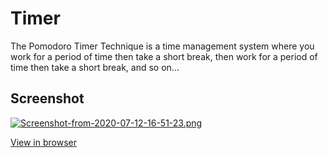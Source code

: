 # Timer

The Pomodoro Timer Technique is a time management system where you work for a period of time then take a short break, then work for a period of time then take a short break, and so on...

Screenshot
----
[![Screenshot-from-2020-07-12-16-51-23.png](https://i.postimg.cc/7L9tsHY5/Screenshot-from-2020-07-12-16-51-23.png)](https://postimg.cc/yJJTWzRK)

[View in browser](https://pnataly.github.io/timer/)

